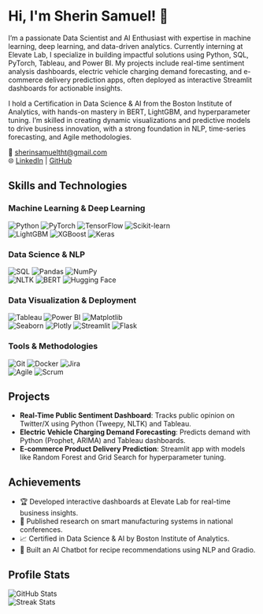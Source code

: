 # Hi, I'm Sherin Samuel! 👋

I’m a passionate Data Scientist and AI Enthusiast with expertise in machine learning, deep learning, and data-driven analytics. Currently interning at Elevate Lab, I specialize in building impactful solutions using Python, SQL, PyTorch, Tableau, and Power BI. My projects include real-time sentiment analysis dashboards, electric vehicle charging demand forecasting, and e-commerce delivery prediction apps, often deployed as interactive Streamlit dashboards for actionable insights.

I hold a Certification in Data Science & AI from the Boston Institute of Analytics, with hands-on mastery in BERT, LightGBM, and hyperparameter tuning. I’m skilled in creating dynamic visualizations and predictive models to drive business innovation, with a strong foundation in NLP, time-series forecasting, and Agile methodologies.

📧 [sherinsamueltht@gmail.com](mailto:sherinsamueltht@gmail.com)  
🌐 [LinkedIn](https://linkedin.com/in/sherinsamuel-) | [GitHub](https://github.com/sherintht)

## Skills and Technologies
### Machine Learning & Deep Learning
![Python](https://img.shields.io/badge/Python-3776AB?style=flat&logo=python&logoColor=white) ![PyTorch](https://img.shields.io/badge/PyTorch-EE4C2C?style=flat&logo=pytorch&logoColor=white) ![TensorFlow](https://img.shields.io/badge/TensorFlow-FF6F00?style=flat&logo=tensorflow&logoColor=white) ![Scikit-learn](https://img.shields.io/badge/Scikit--learn-F7931E?style=flat&logo=scikit-learn&logoColor=white)  
![LightGBM](https://img.shields.io/badge/LightGBM-0A5C36?style=flat&logo=lightgbm&logoColor=white) ![XGBoost](https://img.shields.io/badge/XGBoost-FF6F00?style=flat&logo=xgboost&logoColor=white) ![Keras](https://img.shields.io/badge/Keras-D00000?style=flat&logo=keras&logoColor=white)

### Data Science & NLP
![SQL](https://img.shields.io/badge/SQL-4479A1?style=flat&logo=postgresql&logoColor=white) ![Pandas](https://img.shields.io/badge/Pandas-150458?style=flat&logo=pandas&logoColor=white) ![NumPy](https://img.shields.io/badge/NumPy-013243?style=flat&logo=numpy&logoColor=white)  
![NLTK](https://img.shields.io/badge/NLTK-4A90E2?style=flat&logo=python&logoColor=white) ![BERT](https://img.shields.io/badge/BERT-FFD700?style=flat&logo=google&logoColor=black) ![Hugging Face](https://img.shields.io/badge/Hugging%20Face-F5A623?style=flat&logo=huggingface&logoColor=black)

### Data Visualization & Deployment
![Tableau](https://img.shields.io/badge/Tableau-E97627?style=flat&logo=tableau&logoColor=white) ![Power BI](https://img.shields.io/badge/Power%20BI-F2C811?style=flat&logo=powerbi&logoColor=black) ![Matplotlib](https://img.shields.io/badge/Matplotlib-11557C?style=flat&logo=python&logoColor=white)  
![Seaborn](https://img.shields.io/badge/Seaborn-0A8043?style=flat&logo=python&logoColor=white) ![Plotly](https://img.shields.io/badge/Plotly-3F4F75?style=flat&logo=plotly&logoColor=white) ![Streamlit](https://img.shields.io/badge/Streamlit-FF4B4B?style=flat&logo=streamlit&logoColor=white) ![Flask](https://img.shields.io/badge/Flask-000000?style=flat&logo=flask&logoColor=white)

### Tools & Methodologies
![Git](https://img.shields.io/badge/Git-F05032?style=flat&logo=git&logoColor=white) ![Docker](https://img.shields.io/badge/Docker-2496ED?style=flat&logo=docker&logoColor=white) ![Jira](https://img.shields.io/badge/Jira-0052CC?style=flat&logo=jira&logoColor=white)  
![Agile](https://img.shields.io/badge/Agile-FF5733?style=flat&logo=agile&logoColor=white) ![Scrum](https://img.shields.io/badge/Scrum-6DB33F?style=flat&logo=scrum&logoColor=white)

## Projects
- **Real-Time Public Sentiment Dashboard**: Tracks public opinion on Twitter/X using Python (Tweepy, NLTK) and Tableau.  
- **Electric Vehicle Charging Demand Forecasting**: Predicts demand with Python (Prophet, ARIMA) and Tableau dashboards.  
- **E-commerce Product Delivery Prediction**: Streamlit app with models like Random Forest and Grid Search for hyperparameter tuning.  

## Achievements
- 🏆 Developed interactive dashboards at Elevate Lab for real-time business insights.  
- 🌟 Published research on smart manufacturing systems in national conferences.  
- 📈 Certified in Data Science & AI by Boston Institute of Analytics.  
- 🤖 Built an AI Chatbot for recipe recommendations using NLP and Gradio.  

## Profile Stats
![GitHub Stats](https://github-readme-stats.vercel.app/api?username=sherintht&show_icons=true&theme=dark)  
![Streak Stats](https://github-readme-streak-stats.herokuapp.com/?user=sherintht&theme=dark)
